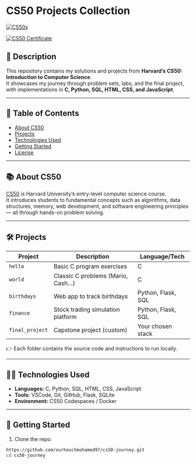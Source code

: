 # CS50 Projects Collection  

<a href="https://ibb.co/4Z4XDF8N"><img src="https://i.ibb.co/VWMzhLgB/CS50x.png" alt="CS50x"/></a>

[![CS50 Certificate](https://img.shields.io/badge/CS50-Certificate-blue)](https://cs50.harvard.edu/x/)

## 📖 Description  
This repository contains my solutions and projects from **Harvard’s CS50: Introduction to Computer Science**.  
It showcases my journey through problem sets, labs, and the final project, with implementations in **C, Python, SQL, HTML, CSS, and JavaScript**.  

---

## 📌 Table of Contents
- [About CS50](#about-cs50)  
- [Projects](#projects)  
- [Technologies Used](#technologies-used)  
- [Getting Started](#getting-started)  
- [License](#license)  

---

## 📚 About CS50  
[CS50](https://cs50.harvard.edu/x/) is Harvard University’s entry-level computer science course.  
It introduces students to fundamental concepts such as algorithms, data structures, memory, web development, and software engineering principles — all through hands-on problem solving.  

---

## 🛠 Projects  

| Project       | Description                         | Language/Tech        |
|---------------|-------------------------------------|----------------------|
| `hello`       | Basic C program exercises           | C                    |
| `world`       | Classic C problems (Mario, Cash…)  | C                    |
| `birthdays`   | Web app to track birthdays          | Python, Flask, SQL   |
| `finance`     | Stock trading simulation platform   | Python, Flask, SQL   |
| `final_project` | Capstone project (custom)          | Your chosen stack    |

👉 Each folder contains the source code and instructions to run locally.  

---

## 🧑‍💻 Technologies Used  
- **Languages:** C, Python, SQL, HTML, CSS, JavaScript  
- **Tools:** VSCode, Git, GitHub, Flask, SQLite  
- **Environment:** CS50 Codespaces / Docker  

---

## 🚀 Getting Started  

1. Clone the repo:  
```bash
https://github.com/ourhouchmohamed97/cs50-journey.git
cd cs50-journey
